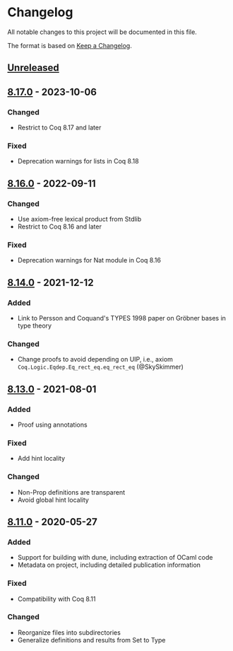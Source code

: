 # Changelog
All notable changes to this project will be documented in this file.

The format is based on [Keep a Changelog](https://keepachangelog.com/en/1.0.0/).

## [Unreleased]

## [8.17.0] - 2023-10-06

### Changed
- Restrict to Coq 8.17 and later

### Fixed
- Deprecation warnings for lists in Coq 8.18

## [8.16.0] - 2022-09-11

### Changed
- Use axiom-free lexical product from Stdlib
- Restrict to Coq 8.16 and later

### Fixed
- Deprecation warnings for Nat module in Coq 8.16

## [8.14.0] - 2021-12-12

### Added
- Link to Persson and Coquand's TYPES 1998 paper on Gröbner bases in type theory

### Changed
- Change proofs to avoid depending on UIP, i.e., axiom `Coq.Logic.Eqdep.Eq_rect_eq.eq_rect_eq` (@SkySkimmer)

## [8.13.0] - 2021-08-01

### Added
- Proof using annotations

### Fixed
- Add hint locality

### Changed
- Non-Prop definitions are transparent
- Avoid global hint locality

## [8.11.0] - 2020-05-27
### Added
- Support for building with dune, including extraction of OCaml code
- Metadata on project, including detailed publication information

### Fixed
- Compatibility with Coq 8.11

### Changed
- Reorganize files into subdirectories
- Generalize definitions and results from Set to Type

[Unreleased]: https://github.com/coq-community/buchberger/compare/v8.17.0...master
[8.17.0]: https://github.com/coq-community/buchberger/releases/tag/v8.17.0
[8.16.0]: https://github.com/coq-community/buchberger/releases/tag/v8.16.0
[8.14.0]: https://github.com/coq-community/buchberger/releases/tag/v8.14.0
[8.13.0]: https://github.com/coq-community/buchberger/releases/tag/v8.13.0
[8.11.0]: https://github.com/coq-community/buchberger/releases/tag/v8.11.0
